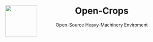 <header>
    <img align="left" width="100" height="100" src="./Scenes/Main_menu/Logos/Open-Crops-Flag_Transparent_256.png">
    <h1>Open-Crops</h1>
    <p>Open-Source Heavy-Machinery Enviroment</p>
   </header>
